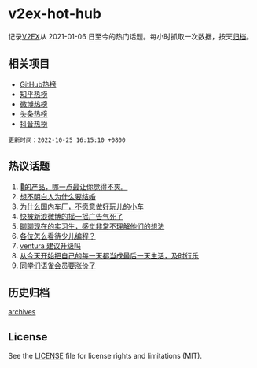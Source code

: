 # v2ex-hot-hub

 记录[V2EX](https://www.v2ex.com/)从 2021-01-06 日至今的热门话题。每小时抓取一次数据，按天[归档](archives)。
 
 ## 相关项目

- [GitHub热榜](https://github.com/lonnyzhang423/github-hot-hub)
- [知乎热榜](https://github.com/lonnyzhang423/zhihu-hot-hub)
- [微博热榜](https://github.com/lonnyzhang423/weibo-hot-hub)
- [头条热榜](https://github.com/lonnyzhang423/toutiao-hot-hub)
- [抖音热榜](https://github.com/lonnyzhang423/douyin-hot-hub)


 `更新时间：2022-10-25 16:15:10 +0800`

## 热议话题

1. [的产品，哪一点最让你觉得不爽。](https://www.v2ex.com/t/889435)
1. [想不明白人为什么要结婚](https://www.v2ex.com/t/889616)
1. [为什么国内车厂，不愿意做好玩儿的小车](https://www.v2ex.com/t/889587)
1. [快被新浪微博的摇一摇广告气死了](https://www.v2ex.com/t/889602)
1. [聊聊现在的实习生，感觉非常不理解他们的想法](https://www.v2ex.com/t/889423)
1. [各位怎么看待少儿编程？](https://www.v2ex.com/t/889429)
1. [ventura 建议升级吗](https://www.v2ex.com/t/889549)
1. [从今天开始把自己的每一天都当成最后一天生活，及时行乐](https://www.v2ex.com/t/889484)
1. [同学们语雀会员要涨价了](https://www.v2ex.com/t/889628)

## 历史归档

[archives](archives)

## License

See the [LICENSE](LICENSE) file for license rights and limitations (MIT).
